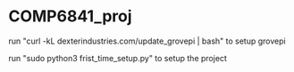 # COMP6841_proj
run "curl -kL dexterindustries.com/update_grovepi | bash" to setup grovepi


run "sudo python3 frist_time_setup.py" to setup the project
